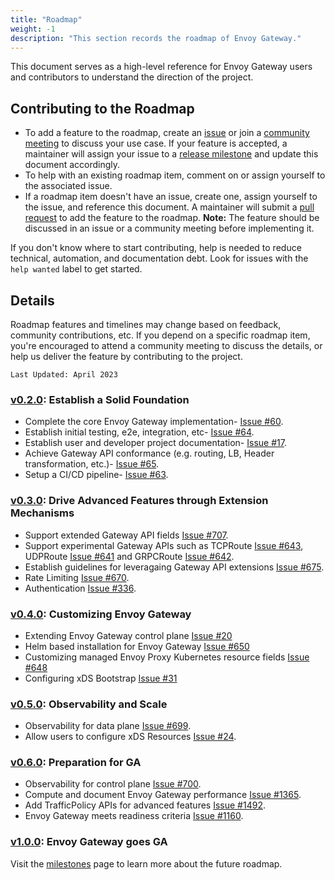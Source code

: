 ```yaml
---
title: "Roadmap"
weight: -1
description: "This section records the roadmap of Envoy Gateway."
---
```


This document serves as a high-level reference for Envoy Gateway users and contributors to understand the direction of
the project.

## Contributing to the Roadmap

- To add a feature to the roadmap, create an [issue][issue] or join a [community meeting][meeting] to discuss your use
  case. If your feature is accepted, a maintainer will assign your issue to a [release milestone][milestones] and update
  this document accordingly.
- To help with an existing roadmap item, comment on or assign yourself to the associated issue.
- If a roadmap item doesn't have an issue, create one, assign yourself to the issue, and reference this document. A
  maintainer will submit a [pull request][PR] to add the feature to the roadmap. __Note:__ The feature should be
  discussed in an issue or a community meeting before implementing it.

If you don't know where to start contributing, help is needed to reduce technical, automation, and documentation debt.
Look for issues with the `help wanted` label to get started.

## Details

Roadmap features and timelines may change based on feedback, community contributions, etc. If you depend on a specific
roadmap item, you're encouraged to attend a community meeting to discuss the details, or help us deliver the feature by
contributing to the project.

`Last Updated: April 2023`

### [v0.2.0][v0.2.0]: Establish a Solid Foundation

- Complete the core Envoy Gateway implementation- [Issue #60][60].
- Establish initial testing, e2e, integration, etc- [Issue #64][64].
- Establish user and developer project documentation- [Issue #17][17].
- Achieve Gateway API conformance (e.g. routing, LB, Header transformation, etc.)- [Issue #65][65].
- Setup a CI/CD pipeline- [Issue #63][63].

### [v0.3.0][v0.3.0]: Drive Advanced Features through Extension Mechanisms

- Support extended Gateway API fields [Issue #707][707].
- Support experimental Gateway APIs such as TCPRoute [Issue #643][643], UDPRoute [Issue #641][641] and GRPCRoute [Issue #642][642].
- Establish guidelines for leveragaing Gateway API extensions [Issue #675][675].
- Rate Limiting [Issue #670][670].
- Authentication [Issue #336][336].

### [v0.4.0][v0.4.0]: Customizing Envoy Gateway

- Extending Envoy Gateway control plane [Issue #20][20]
- Helm based installation for Envoy Gateway [Issue #650][650]
- Customizing managed Envoy Proxy Kubernetes resource fields [Issue #648][648] 
- Configuring xDS Bootstrap [Issue #31][31]

### [v0.5.0][v0.5.0]: Observability and Scale

- Observability for data plane [Issue #699][699].
- Allow users to configure xDS Resources [Issue #24][24].

### [v0.6.0][v0.6.0]: Preparation for GA

- Observability for control plane [Issue #700][700].
- Compute and document Envoy Gateway performance [Issue #1365][1365].
- Add TrafficPolicy APIs for advanced features [Issue #1492][1492].
- Envoy Gateway meets readiness criteria [Issue #1160][1160]. 

### [v1.0.0][v1.0.0]: Envoy Gateway goes GA

Visit the [milestones][milestones] page to learn more about the future roadmap.

[issue]: https://github.com/envoyproxy/gateway/issues
[meeting]: https://docs.google.com/document/d/1leqwsHX8N-XxNEyTflYjRur462ukFxd19Rnk3Uzy55I/edit?usp=sharing
[pr]: https://github.com/envoyproxy/gateway/compare
[milestones]: https://github.com/envoyproxy/gateway/milestones
[v0.2.0]: https://github.com/envoyproxy/gateway/milestone/1
[v0.3.0]: https://github.com/envoyproxy/gateway/milestone/7
[v0.4.0]: https://github.com/envoyproxy/gateway/milestone/12
[v0.5.0]: https://github.com/envoyproxy/gateway/milestone/13
[v0.6.0]: https://github.com/envoyproxy/gateway/milestone/15
[v1.0.0]: https://github.com/envoyproxy/gateway/milestone/18
[17]: https://github.com/envoyproxy/gateway/issues/17
[20]: https://github.com/envoyproxy/gateway/issues/20
[24]: https://github.com/envoyproxy/gateway/issues/24
[31]: https://github.com/envoyproxy/gateway/issues/31
[60]: https://github.com/envoyproxy/gateway/issues/60
[63]: https://github.com/envoyproxy/gateway/issues/63
[64]: https://github.com/envoyproxy/gateway/issues/64
[65]: https://github.com/envoyproxy/gateway/issues/65
[336]: https://github.com/envoyproxy/gateway/issues/336
[641]: https://github.com/envoyproxy/gateway/issues/641
[642]: https://github.com/envoyproxy/gateway/issues/642
[648]: https://github.com/envoyproxy/gateway/issues/648
[650]: https://github.com/envoyproxy/gateway/issues/650
[643]: https://github.com/envoyproxy/gateway/issues/643
[670]: https://github.com/envoyproxy/gateway/issues/670
[675]: https://github.com/envoyproxy/gateway/issues/675
[699]: https://github.com/envoyproxy/gateway/issues/699
[700]: https://github.com/envoyproxy/gateway/issues/700
[707]: https://github.com/envoyproxy/gateway/issues/707
[1160]: https://github.com/envoyproxy/gateway/issues/1160
[1365]: https://github.com/envoyproxy/gateway/issues/1365
[1492]: https://github.com/envoyproxy/gateway/issues/1492
